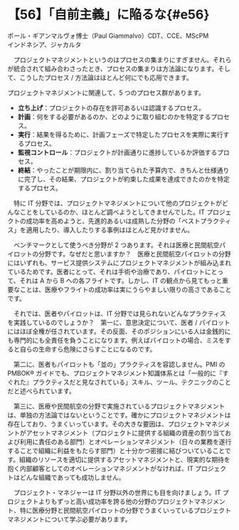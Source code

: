 # 【56】「自前主義」に陥るな{#e56}

<div class="author">ポール・ギアンマルヴォ博士（Paul Giammalvo）<span class="author_title">CDT、CCE、MScPM</span></div>
<div class="author_address">インドネシア、ジャカルタ</div>

　プロジェクトマネジメントというのはプロセスの集まりにすぎません。それらが統合されて組み合わさったとき、プロセスの集まりは方法論になります。そして、こうしたプロセス / 方法論はほとんど何にでも応用できます。

プロジェクトマネジメントに関連して、5 つのプロセス群があります。

* **立ち上げ**：プロジェクトの存在を許可あるいは認識するプロセス。
* **計画**：何をする必要があるのか、どのように取り組むのかを特定するプロセス。
* **実行**：結果を得るために、計画フェーズで特定したプロセスを実際に実行するプロセス。
* **監視コントロール**：プロジェクトが計画通りに進捗しているか評価するプロセス。
* **終結**：やったことが期限内に、割り当てられた予算内で、きちんと仕様通りに完了し、その結果、プロジェクトが約束した成果を達成できたのかを特定するプロセス。

　特に IT 分野では、プロジェクトマネジメントについて他のプロジェクトがどんなことをしているのか、ほとんど調べようとしてきませんでした。IT プロジェクトの成功率を高めようと、先進的あるいは成熟した分野の「ベストプラクティス」を適用したり、導入したりする事例はほとんど見かけません。

　ベンチマークとして使うべき分野が 2 つあります。それは医療と民間航空パイロットの分野です。なぜだと思いますか？　医療と民間航空パイロットの分野にはいずれも、サービス提供システムにプロジェクトマネジメントが組み込まれているためです。医者にとって、それは手術や治療であり、パイロットにとって、それは A から B への各フライトです。しかし、IT の観点から見てもっと重要なことは、医療やフライトの成功率は実にうらやましい限りの高さであることです。

　それでは、医者やパイロットは、IT 分野では見られないどんなプラクティスを実践しているのでしょうか？　第一に、意思決定について、医者 / パイロットにはほぼ全権が任されています。その反面、そのポジションにいる人は金銭的にも専門的にも全責任を負うことになります。例えばパイロットの場合、ミスをすると自らの生命すら危険にさらすことになるのです。

　第二に、医者もパイロットも「並の」プラクティスを容認しません。PMI の PMBOK&reg; ガイドでも、プロジェクトマネジメント知識体系とは「一般的に『すぐれた』プラクティスだと見なされている」スキル、ツール、テクニックのことだと述べられています。

　第三に、医療や民間航空の分野で実施されているプロジェクトマネジメントは、単独の方法論ではないということです。確かにプロジェクトマネジメントは存在しており、うまくいっています。その大きな要因は、プロジェクトマネジメントがアセットマネジメント（プロジェクトに提供する組織の資産の割り当ておよび利用に責任のある部門）とオペレーションマネジメント（日々の業務を遂行することで組織に利益をもたらす部門）と十分かつ密接に結びついていることです。組織のリソースを適切に提供するアセットマネジメントと、現実的な期待を抱く内部顧客としてのオペレーションマネジメントがなければ、IT プロジェクトはどんな組織であっても成功しません。

　プロジェクト・マネジャーは IT 分野以外の世界にも目を向けましょう。IT プロジェクトよりもずっと高い成功率を誇る他の分野のプロジェクトマネジメント、特に医療分野と民間航空パイロットの分野でうまくいっているプロジェクトマネジメントについて学ぶ必要があります。
